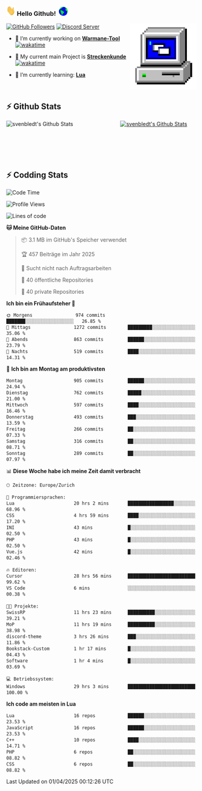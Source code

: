 ### <img src="https://github.com/svenbledt/svenbledt/blob/main/Assets/Hi.gif" height="28" width="24"> **Hello Github!** &nbsp;<img src="https://github.com/svenbledt/svenbledt/blob/main/Assets/Earth.gif" height="24" width="24">
[![GitHub Followers](https://img.shields.io/github/followers/svenbledt?label=Follow&style=flat-squaree&logo=github&labelColor=black&color=black&cacheSeconds=5)](https://github.com/svenbledt)
[![Discord Server](https://img.shields.io/discord/443405445831327754?style=flat-squeree&logo=discord&logoColor=white&label=Trojan%20Rotations%20Server&labelColor=black&color=gray&cacheSeconds=3650)](https://discord.gg/c6GZKjVhxw)
<img align="right" alt="PC GIF" src="https://github.com/svenbledt/svenbledt/blob/main/Assets/PC.gif" width="175" />

<p>

 - 🔭 I’m currently working on **[Warmane-Tool](https://github.com/svenbledt/Warmane-Bot)** [![wakatime](https://wakatime.com/badge/user/eb1cebc0-6a00-4f39-ab37-6770a4331515/project/b1c02622-6489-4920-898c-6e91c5bba727.svg)](https://wakatime.com/badge/user/eb1cebc0-6a00-4f39-ab37-6770a4331515/project/b1c02622-6489-4920-898c-6e91c5bba727)
 - 🔭 My current main Project is **[Streckenkunde](https://github.com/Streckenkunde)** [![wakatime](https://wakatime.com/badge/user/eb1cebc0-6a00-4f39-ab37-6770a4331515/project/8c10f4f0-0d09-4e0e-b526-eec4de9936b6.svg)](https://wakatime.com/badge/user/eb1cebc0-6a00-4f39-ab37-6770a4331515/project/8c10f4f0-0d09-4e0e-b526-eec4de9936b6)

 - 🌱 I’m currently learning: **[Lua](https://www.lua.org/)**
 
</p>

<br>

## :zap: Github Stats

<a href="https://github.com/svenbledt">
  <img align="left" src="https://github-readme-stats.vercel.app/api?username=svenbledt&show_icons=true&title_color=c9d1d9&icon_color=58a6da&text_color=c9d1d9&bg_color=0d1117&hide=issues" alt="svenbledt's Github Stats" width="60%">
 </a>
 <a href="https://github.com/svenbledt">
 <img src="https://github-readme-stats.vercel.app/api/top-langs/?username=svenbledt&show_icons=true&title_color=c9d1d9&icon_color=58a6da&text_color=c9d1d9&bg_color=0d1117" alt="svenbledt's Github Stats" width="35%">
 </a>

<br> <br> <br> <br> 
## :zap: Codding Stats

<!--START_SECTION:waka-->
![Code Time](http://img.shields.io/badge/Code%20Time-646%20hrs%2029%20mins-blue)

![Profile Views](http://img.shields.io/badge/Profilansichten-2-blue)

![Lines of code](https://img.shields.io/badge/Seit%20Hallo%20Welt%20habe%20ich%20geschrieben-29.6%20million%20Codezeilen-blue)

**🐱 Meine GitHub-Daten** 

> 📦 3.1 MB im GitHub's Speicher verwendet 
 > 
> 🏆 457 Beiträge im Jahr 2025
 > 
> 🚫 Sucht nicht nach Auftragsarbeiten
 > 
> 📜 40 öffentliche Repositories 
 > 
> 🔑 40 private Repositories 
 > 
**Ich bin ein Frühaufsteher 🐤** 

```text
🌞 Morgens                974 commits         ███████░░░░░░░░░░░░░░░░░░   26.85 % 
🌆 Mittags                1272 commits        █████████░░░░░░░░░░░░░░░░   35.06 % 
🌃 Abends                 863 commits         ██████░░░░░░░░░░░░░░░░░░░   23.79 % 
🌙 Nachts                 519 commits         ████░░░░░░░░░░░░░░░░░░░░░   14.31 % 
```
📅 **Ich bin am Montag am produktivsten** 

```text
Montag                   905 commits         ██████░░░░░░░░░░░░░░░░░░░   24.94 % 
Dienstag                 762 commits         █████░░░░░░░░░░░░░░░░░░░░   21.00 % 
Mittwoch                 597 commits         ████░░░░░░░░░░░░░░░░░░░░░   16.46 % 
Donnerstag               493 commits         ███░░░░░░░░░░░░░░░░░░░░░░   13.59 % 
Freitag                  266 commits         ██░░░░░░░░░░░░░░░░░░░░░░░   07.33 % 
Samstag                  316 commits         ██░░░░░░░░░░░░░░░░░░░░░░░   08.71 % 
Sonntag                  289 commits         ██░░░░░░░░░░░░░░░░░░░░░░░   07.97 % 
```


📊 **Diese Woche habe ich meine Zeit damit verbracht** 

```text
🕑︎ Zeitzone: Europe/Zurich

💬 Programmiersprachen: 
Lua                      20 hrs 2 mins       █████████████████░░░░░░░░   68.96 % 
CSS                      4 hrs 59 mins       ████░░░░░░░░░░░░░░░░░░░░░   17.20 % 
INI                      43 mins             █░░░░░░░░░░░░░░░░░░░░░░░░   02.50 % 
PHP                      43 mins             █░░░░░░░░░░░░░░░░░░░░░░░░   02.50 % 
Vue.js                   42 mins             █░░░░░░░░░░░░░░░░░░░░░░░░   02.46 % 

🔥 Editoren: 
Cursor                   28 hrs 56 mins      █████████████████████████   99.62 % 
VS Code                  6 mins              ░░░░░░░░░░░░░░░░░░░░░░░░░   00.38 % 

🐱‍💻 Projekte: 
SwissRP                  11 hrs 23 mins      ██████████░░░░░░░░░░░░░░░   39.21 % 
MoP                      11 hrs 19 mins      ██████████░░░░░░░░░░░░░░░   38.98 % 
discord-theme            3 hrs 26 mins       ███░░░░░░░░░░░░░░░░░░░░░░   11.86 % 
Bookstack-Custom         1 hr 17 mins        █░░░░░░░░░░░░░░░░░░░░░░░░   04.43 % 
Software                 1 hr 4 mins         █░░░░░░░░░░░░░░░░░░░░░░░░   03.69 % 

💻 Betriebssystem: 
Windows                  29 hrs 3 mins       █████████████████████████   100.00 % 
```

**Ich code am meisten in Lua** 

```text
Lua                      16 repos            ██████░░░░░░░░░░░░░░░░░░░   23.53 % 
JavaScript               16 repos            ██████░░░░░░░░░░░░░░░░░░░   23.53 % 
C++                      10 repos            ████░░░░░░░░░░░░░░░░░░░░░   14.71 % 
PHP                      6 repos             ██░░░░░░░░░░░░░░░░░░░░░░░   08.82 % 
CSS                      6 repos             ██░░░░░░░░░░░░░░░░░░░░░░░   08.82 % 
```




 Last Updated on 01/04/2025 00:12:26 UTC
<!--END_SECTION:waka-->
